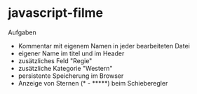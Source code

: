 # javascript-filme
Aufgaben
- Kommentar mit eigenem Namen in jeder bearbeiteten Datei
- eigener Name im titel und im Header
- zusätzliches Feld "Regie"
- zusätzliche Kategorie "Western"
- persistente Speicherung im Browser
- Anzeige von Sternen (* - *****) beim Schieberegler
